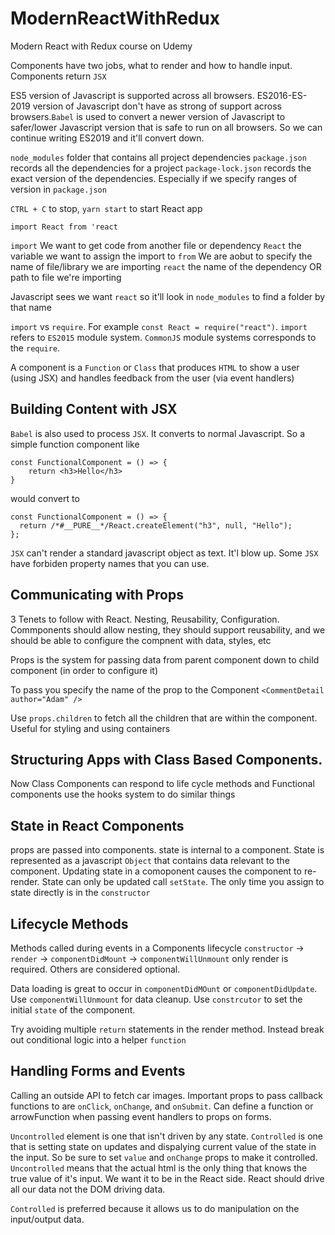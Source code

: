# ModernReactWithRedux
Modern React with Redux course on Udemy


Components have two jobs, what to render and how to handle input. Components return `JSX`

ES5 version of Javascript is supported across all browsers. ES2016-ES-2019 version of Javascript don't have as strong of support across browsers.`Babel` is used to convert a newer version of Javascript to safer/lower Javascript version that is safe to run on all browsers. So we can continue writing ES2019 and it'll convert down.

`node_modules` folder that contains all project dependencies
`package.json` records all the dependencies for a project
`package-lock.json` records the exact version of the dependencies. Especially if we specify ranges of version in `package.json`

`CTRL + C` to stop, `yarn start` to start React app

`import React from 'react`

`import` We want to get code from another file or dependency
`React` the variable we want to assign the import to
`from` We are aobut to specify the name of file/library we are importing
`react` the name of the dependency OR path to file we're importing

Javascript sees we want `react` so it'll look in `node_modules` to find a folder by that name

`import` vs `require`. For example `const React = require("react")`. `import` refers to `ES2015` module system. `CommonJS` module systems corresponds to the `require`.

A component is a `Function` or `Class` that produces `HTML` to show a user (using JSX) and handles feedback from the user (via event handlers)

## Building Content with JSX

`Babel` is also used to process `JSX`. It converts to normal Javascript. So a simple function component like

```
const FunctionalComponent = () => {
    return <h3>Hello</h3>
}
```

would convert to 

```
const FunctionalComponent = () => {
  return /*#__PURE__*/React.createElement("h3", null, "Hello");
};
```

`JSX` can't render a standard javascript object as text. It'l blow up. Some `JSX` have forbiden property names that you can use.

## Communicating with Props

3 Tenets to follow with React. Nesting, Reusability, Configuration. Commponents should allow nesting, they should support reusability, and we should be able to configure the compnent with data, styles, etc

Props is the system for passing data from parent component down to child component (in order to configure it)

To pass you specify the name of the prop to the Component `<CommentDetail author="Adam" />`

Use `props.children` to fetch all the children that are within the component. Useful for styling and using containers

## Structuring Apps with Class Based Components.

Now Class Components can respond to life cycle methods and Functional components use the hooks system to do similar things

## State in React Components

props are passed into components. state is internal to a component. State is represented as a javascript `Object` that contains data relevant to the component. Updating state in a comoponent causes the component to re-render. State can only be updated call `setState`. The only time you assign to state directly is in the `constructor`

## Lifecycle Methods

Methods called during events in a Components lifecycle `constructor` -> `render` -> `componentDidMount` -> `componentWillUnmount` only render is required. Others are considered optional.

Data loading is great to occur in `componentDidMOunt` or `componentDidUpdate`. Use `componentWillUnmount` for data cleanup. Use `constrcutor` to set the initial `state` of the component.

Try avoiding multiple `return` statements in the render method. Instead break out conditional logic into a helper `function`

## Handling Forms and Events

Calling an outside API to fetch car images. Important props to pass callback functions to are `onClick`, `onChange`, and `onSubmit`. Can define a function or arrowFunction when passing event handlers to props on forms.

`Uncontrolled` element is one that isn't driven by any state. `Controlled` is one that is setting state on updates and dispalying current value of the state in the input. So be sure to set `value` and `onChange` props to make it controlled. `Uncontrolled` means that the actual html is the only thing that knows the true value of it's input. We want it to be in the React side. React should drive all our data not the DOM driving data.

`Controlled` is preferred because it allows us to do manipulation on the input/output data.